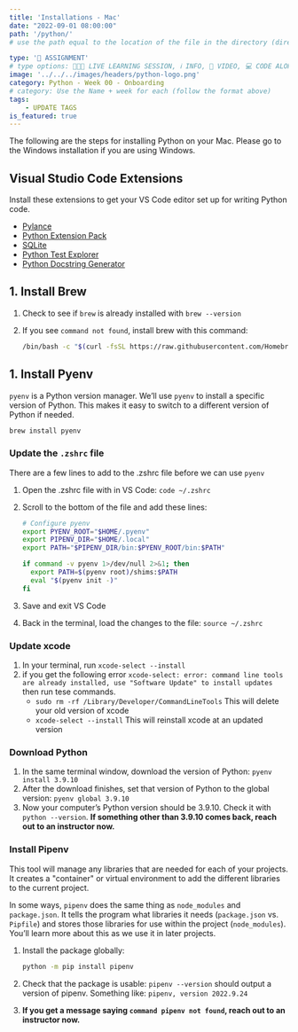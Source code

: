 ```yaml
---
title: 'Installations - Mac'
date: "2022-09-01 08:00:00"
path: '/python/'
# use the path equal to the location of the file in the directory (directory structure)

type: '📝 ASSIGNMENT'
# type options: 👩🏽‍🏫 LIVE LEARNING SESSION, ℹ️ INFO, 🎥 VIDEO, 💻 CODE ALONG, 🥼LAB, ↩️ REVIEW/NOTES, 👥 GROUP LEARNING, 👷🏼‍♂️ GROUP PROJECT, 🧠 ASSESSMENT, 📝 ASSIGNMENT
image: '../../../images/headers/python-logo.png'
category: Python - Week 00 - Onboarding
# category: Use the Name + week for each (follow the format above)
tags:
    - UPDATE TAGS
is_featured: true
---
```


The following are the steps for installing Python on your Mac. Please go to the Windows installation if you are using Windows.

## Visual Studio Code Extensions

Install these extensions to get your VS Code editor set up for writing Python code.

* [Pylance][1]
* [Python Extension Pack][2]
* [SQLite][3]
* [Python Test Explorer][4]
* [Python Docstring Generator][5]

## 1. Install Brew

1. Check to see if `brew` is already installed with `brew --version`
2. If you see `command not found`, install brew with this command:

    ```sh
    /bin/bash -c "$(curl -fsSL https://raw.githubusercontent.com/Homebrew/install/HEAD/install.sh)"
    ```

## 1. Install Pyenv

`pyenv` is a Python version manager. We’ll use `pyenv` to install a specific version of Python. This makes it easy to switch to a different version of Python if needed.

```bash
brew install pyenv
```

### Update the `.zshrc` file

There are a few lines to add to the .zshrc file before we can use `pyenv`

1. Open the .zshrc file with in VS Code:  `code ~/.zshrc`
1. Scroll to the bottom of the file and add these lines:

    ```bash
    # Configure pyenv
    export PYENV_ROOT="$HOME/.pyenv"
    export PIPENV_DIR="$HOME/.local"
    export PATH="$PIPENV_DIR/bin:$PYENV_ROOT/bin:$PATH"

    if command -v pyenv 1>/dev/null 2>&1; then
      export PATH=$(pyenv root)/shims:$PATH
      eval "$(pyenv init -)"
    fi

    ```

1. Save and exit VS Code
1. Back in the terminal, load the changes to the file: `source ~/.zshrc`

### Update xcode
1. In your terminal, run `xcode-select --install`
2. if you get the following error `xcode-select: error: command line tools are already installed, use "Software Update" to install updates` then run tese commands.
    -  `sudo rm -rf /Library/Developer/CommandLineTools` This will delete your old version of xcode
    -  `xcode-select --install` This will reinstall xcode at an updated version

### Download Python

1. In the same terminal window, download the version of Python: `pyenv install 3.9.10`
2. After the download finishes, set that version of Python to the global version: `pyenv global 3.9.10`
3. Now your computer’s Python version should be 3.9.10. Check it with `python --version`. **If something other than 3.9.10 comes back, reach out to an instructor now.**


### Install Pipenv

This tool will manage any libraries that are needed for each of your projects. It creates a "container" or virtual environment to add the different libraries to the current project.

In some ways, `pipenv` does the same thing as `node_modules` and `package.json`. It tells the program what libraries it needs (`package.json` vs. `Pipfile`) and stores those libraries for use within the project (`node_modules`). You’ll learn more about this as we use it in later projects.

1. Install the package globally:

    ```sh
    python -m pip install pipenv
    ```

1. Check that the package is usable: `pipenv --version` should output a version of pipenv. Something like: `pipenv, version 2022.9.24`
1. **If you get a message saying `command pipenv not found`, reach out to an instructor now.**

[1]: https://marketplace.visualstudio.com/items?itemName=ms-python.vscode-pylance
[2]: https://marketplace.visualstudio.com/items?itemName=donjayamanne.python-extension-pack
[3]: https://marketplace.visualstudio.com/items?itemName=alexcvzz.vscode-sqlite
[4]: https://marketplace.visualstudio.com/items?itemName=LittleFoxTeam.vscode-python-test-adapter
[5]: https://marketplace.visualstudio.com/items?itemName=njpwerner.autodocstring
